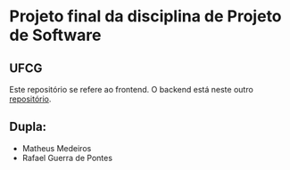# Projeto final da disciplina de Projeto de Software
## UFCG

Este repositório se refere ao frontend.
O backend está neste outro [repositório](https://github.com/rafaelgdp/psoft-projeto-back.git).

## Dupla:

* Matheus Medeiros
* Rafael Guerra de Pontes
